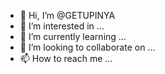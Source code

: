 - 👋 Hi, I’m @GETUPINYA
- 👀 I’m interested in ...
- 🌱 I’m currently learning ...
- 💞️ I’m looking to collaborate on ...
- 📫 How to reach me ...

<!---
GETUPINYA/GETUPINYA is a ✨ special ✨ repository because its `README.md` (this file) appears on your GitHub profile.
You can click the Preview link to take a look at your changes.
--->
